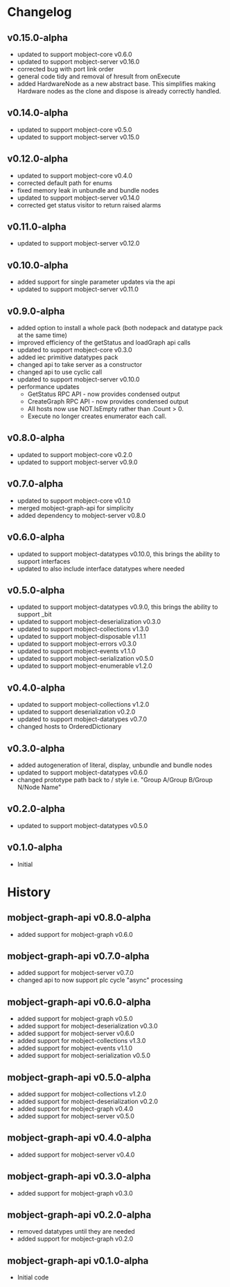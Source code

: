 # Changelog

## v0.15.0-alpha

- updated to support mobject-core v0.6.0
- updated to support mobject-server v0.16.0
- corrected bug with port link order
- general code tidy and removal of hresult from onExecute
- added HardwareNode as a new abstract base. This simplifies making Hardware nodes as the clone and dispose is already correctly handled.

## v0.14.0-alpha

- updated to support mobject-core v0.5.0
- updated to support mobject-server v0.15.0

## v0.12.0-alpha

- updated to support mobject-core v0.4.0
- corrected default path for enums
- fixed memory leak in unbundle and bundle nodes
- updated to support mobject-server v0.14.0
- corrected get status visitor to return raised alarms

## v0.11.0-alpha

- updated to support mobject-server v0.12.0

## v0.10.0-alpha

- added support for single parameter updates via the api
- updated to support mobject-server v0.11.0

## v0.9.0-alpha

- added option to install a whole pack (both nodepack and datatype pack at the same time)
- improved efficiency of the getStatus and loadGraph api calls
- updated to support mobject-core v0.3.0
- added iec primitive datatypes pack
- changed api to take server as a constructor
- changed api to use cyclic call
- updated to support mobject-server v0.10.0
- performance updates
  - GetStatus RPC API - now provides condensed output
  - CreateGraph RPC API - now provides condensed output
  - All hosts now use NOT.IsEmpty rather than .Count > 0.
  - Execute no longer creates enumerator each call.

## v0.8.0-alpha

- updated to support mobject-core v0.2.0
- updated to support mobject-server v0.9.0

## v0.7.0-alpha

- updated to support mobject-core v0.1.0
- merged mobject-graph-api for simplicity
- added dependency to mobject-server v0.8.0

## v0.6.0-alpha

- updated to support mobject-datatypes v0.10.0, this brings the ability to support interfaces
- updated to also include interface datatypes where needed

## v0.5.0-alpha

- updated to support mobject-datatypes v0.9.0, this brings the ability to support \_bit
- updated to support mobject-deserialization v0.3.0
- updated to support mobject-collections v1.3.0
- updated to support mobject-disposable v1.1.1
- updated to support mobject-errors v0.3.0
- updated to support mobject-events v1.1.0
- updated to support mobject-serialization v0.5.0
- updated to support mobject-enumerable v1.2.0

## v0.4.0-alpha

- updated to support mobject-collections v1.2.0
- updated to support deserialization v0.2.0
- updated to support mobject-datatypes v0.7.0
- changed hosts to OrderedDictionary

## v0.3.0-alpha

- added autogeneration of literal, display, unbundle and bundle nodes
- updated to support mobject-datatypes v0.6.0
- changed prototype path back to / style i.e. "Group A/Group B/Group N/Node Name"

## v0.2.0-alpha

- updated to support mobject-datatypes v0.5.0

## v0.1.0-alpha

- Initial

# History

## mobject-graph-api v0.8.0-alpha

- added support for mobject-graph v0.6.0

## mobject-graph-api v0.7.0-alpha

- added support for mobject-server v0.7.0
- changed api to now support plc cycle "async" processing

## mobject-graph-api v0.6.0-alpha

- added support for mobject-graph v0.5.0
- added support for mobject-deserialization v0.3.0
- added support for mobject-server v0.6.0
- added support for mobject-collections v1.3.0
- added support for mobject-events v1.1.0
- added support for mobject-serialization v0.5.0

## mobject-graph-api v0.5.0-alpha

- added support for mobject-collections v1.2.0
- added support for mobject-deserialization v0.2.0
- added support for mobject-graph v0.4.0
- added support for mobject-server v0.5.0

## mobject-graph-api v0.4.0-alpha

- added support for mobject-server v0.4.0

## mobject-graph-api v0.3.0-alpha

- added support for mobject-graph v0.3.0

## mobject-graph-api v0.2.0-alpha

- removed datatypes until they are needed
- added support for mobject-graph v0.2.0

## mobject-graph-api v0.1.0-alpha

- Initial code
